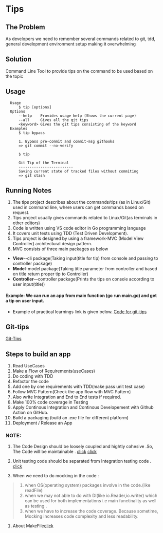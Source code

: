 # Tips

## The Problem

As developers we need to remember several commands related to git, tdd, general development environment setup making it overwhelming

## Solution

Command Line Tool to provide tips on the command to be used based on the topic

## Usage

```
  Usage
      $ tip [options]
  Options
      --help    Provides usage help (Shows the current page)
      --all     Gives all the git tips
      <keyword> Gives the git tips consisting of the keyword
  Examples
      $ tip bypass

      1. Bypass pre-commit and commit-msg githooks
      => git commit --no-verify

      $ tip

      Git Tip of the Terminal
      -------------------------
      Saving current state of tracked files without commiting
      => git stash
```

##  Running Notes

1.	The tips project describes about the commands/tips (as in Linux/Git) used in command line, where users can get commands based on request.
1.	Tips project usually gives commands related to Linux/Git(as terminals in other editors)
1.	Code is written using VS code editor in Go programming language
1.	It covers unit tests using TDD (Test Driven Development).
1.	Tips project is designed by using a framework-MVC (Model View Controller) architectural design pattern.
1.	MVC consists of three main packages as below
*	**View**--cli package(Taking input(title for tip) from console and passing to controller package)
*	**Model**-model package(Taking title parameter from controller and based on title return proper tip to Controller)
*	**Controller**—controller package(Prints the tips on console according to user input(title))
 
 #### Example: We can run an app from main function (go run main.go) and get a tip on user input.

* Example of practical learnings link is given below.
[Code for git-tips](https://github.com/rajasoun/gophers/tree/mvc_design_pattern/workspace/tips)


## Git-tips
[Git-Tips]( https://github.com/rajasoun/tips/blob/main/GitTips.md)

## Steps to build an app
1. Read UseCases
1. Make a Flow of Requirements(useCases)
1. Do coding with TDD 
1. Refactor the code 
1. Add one by one requirements with TDD(make pass unit test case)
1. Follow MVC Pattern(Check the app flow with MVC Pattern)
1. Also write Integration and End to End tests if required.
1. Make 100% code coverage in Testing
1. Apply Continous Integration and Continous Developement with Github Action on GitHub.
1. Build a packaging (build an .exe file for different platform)
1. Deployment / Release an App

### NOTE: 
1. The Code Design should be loosely coupled and hightly cohesive .So, The Code will be maintainable .
[click](https://medium.com/clarityhub/low-coupling-high-cohesion-3610e35ac4a6)
[click](https://blog.learngoprogramming.com/packages-can-allow-or-disallow-for-reusability-2edb6bd18815)

1. Unit testing code should be separated from Integration testing code .
[click](https://mickey.dev/posts/go-build-tags-testing/)

1. When we need to do mocking in the code :
  > 1. when OS(operating system) packages involve in the code.(like readFile)
  > 1. when we may not able to do with DI(like io.Reader,io.writer) which can be used for both implementations i.e main functinality as well as testing .
  > 1. when we have to increase the code coverage.
  Because sometime, Mocking increases code complexity and less readability. 
  
1. About MakeFile[click](https://www.youtube.com/watch?v=QztvWSCbQLU)
